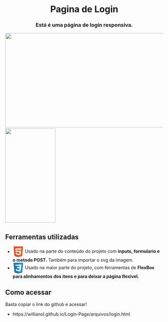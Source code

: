 <div> 
  <h1 align="center">Pagina de Login</h1> 
</div>

<div>
  <h3 align="center">Está é uma página de login responsiva.</h3>
 <div>
   
<img src= "https://user-images.githubusercontent.com/112639055/205988969-0741647b-0fe0-4125-99a9-d8630986b666.png" width='600px' height='300px'>
<img src= "https://user-images.githubusercontent.com/112639055/205987986-f68851b5-f80e-42ff-a594-0f394d8e169c.jpeg" width='160px' height='300px'>
</div>

<div>

## Ferramentas utilizadas

<ul>
 <li> 
   <img align="center" width="35" src="https://raw.githubusercontent.com/devicons/devicon/master/icons/html5/html5-original.svg"> Usado na parte do conteúdo do projeto com <strong>inputs, formulario e o metodo POST.</strong> Também para importar o svg da imagem.
 </li>
 <li> 
  <img align="center" width="35" src="https://raw.githubusercontent.com/devicons/devicon/master/icons/css3/css3-original.svg"> Usado na maior parte do projeto, com ferramentas de <strong>FlexBox para alinhamentos dos itens e para deixar a página flexivel.</strong>
 </li>
</ul>

  ## Como acessar

<div>
  <p> Basta copiar o link do github e acessar! </p>
  <ul>
    <li>
      https://willianol.github.io/Login-Page/arquivos/login.html
    </li>
  </ul>
</div>
